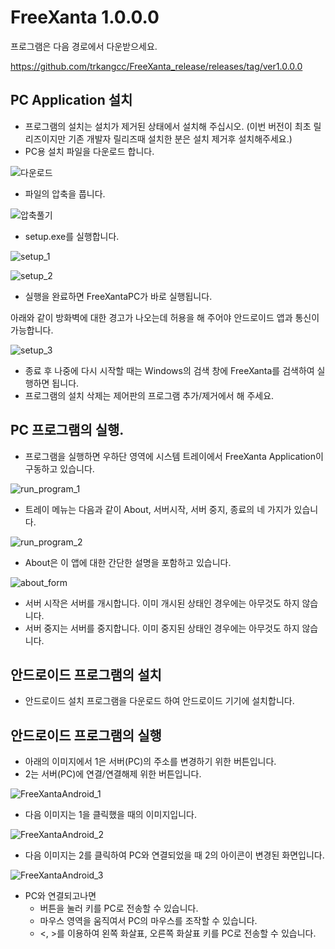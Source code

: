 # FreeXanta 1.0.0.0

프로그램은 다음 경로에서 다운받으세요.

https://github.com/trkangcc/FreeXanta_release/releases/tag/ver1.0.0.0

## PC Application 설치
* 프로그램의 설치는 설치가 제거된 상태에서 설치해 주십시오.
(이번 버전이 최초 릴리즈이지만 기존 개발자 릴리즈때 설치한 분은 설치 제거후 설치해주세요.)
* PC용 설치 파일을 다운로드 합니다.

![다운로드](./download_zip.png)

* 파일의 압축을 풉니다.

![압축풀기](./extract_zip.png)

* setup.exe를 실행합니다.

![setup_1](./setup_1.png)

![setup_2](./setup_2.png)

* 실행을 완료하면 FreeXantaPC가 바로 실행됩니다.

아래와 같이 방화벽에 대한 경고가 나오는데 허용을 해 주어야 안드로이드 앱과 통신이 가능합니다.

![setup_3](./setup_3.png)

* 종료 후 나중에 다시 시작할 때는 Windows의 검색 창에 FreeXanta를 검색하여 실행하면 됩니다.
* 프로그램의 설치 삭제는 제어판의 프로그램 추가/제거에서 해 주세요.

## PC 프로그램의 실행.

* 프로그램을 실행하면 우하단 영역에 시스템 트레이에서 FreeXanta Application이 구동하고 있습니다.

![run_program_1](./run_program_1.png)

* 트레이 메뉴는 다음과 같이 About, 서버시작, 서버 중지, 종료의 네 가지가 있습니다.

![run_program_2](./run_program_2.png)

* About은 이 앱에 대한 간단한 설명을 포함하고 있습니다.

![about_form](./about_form.png)

* 서버 시작은 서버를 개시합니다. 이미 개시된 상태인 경우에는 아무것도 하지 않습니다.
* 서버 중지는 서버를 중지합니다. 이미 중지된 상태인 경우에는 아무것도 하지 않습니다.

## 안드로이드 프로그램의 설치
* 안드로이드 설치 프로그램을 다운로드 하여 안드로이드 기기에 설치합니다.

## 안드로이드 프로그램의 실행
* 아래의 이미지에서 1은 서버(PC)의 주소를 변경하기 위한 버튼입니다.
* 2는 서버(PC)에 연결/연결해제 위한 버튼입니다.

![FreeXantaAndroid_1](./FreeXantaAndroid_1.png)

* 다음 이미지는 1을 클릭했을 때의 이미지입니다.

![FreeXantaAndroid_2](./FreeXantaAndroid_2.png)

* 다음 이미지는 2를 클릭하여 PC와 연결되었을 때 2의 아이콘이 변경된 화면입니다.

![FreeXantaAndroid_3](./FreeXantaAndroid_3.png)

* PC와 연결되고나면
   * 버튼을 눌러 키를 PC로 전송할 수 있습니다.
   * 마우스 영역을 움직여서 PC의 마우스를 조작할 수 있습니다.
   * <, >를 이용하여 왼쪽 화살표, 오른쪽 화살표 키를 PC로 전송할 수 있습니다.
